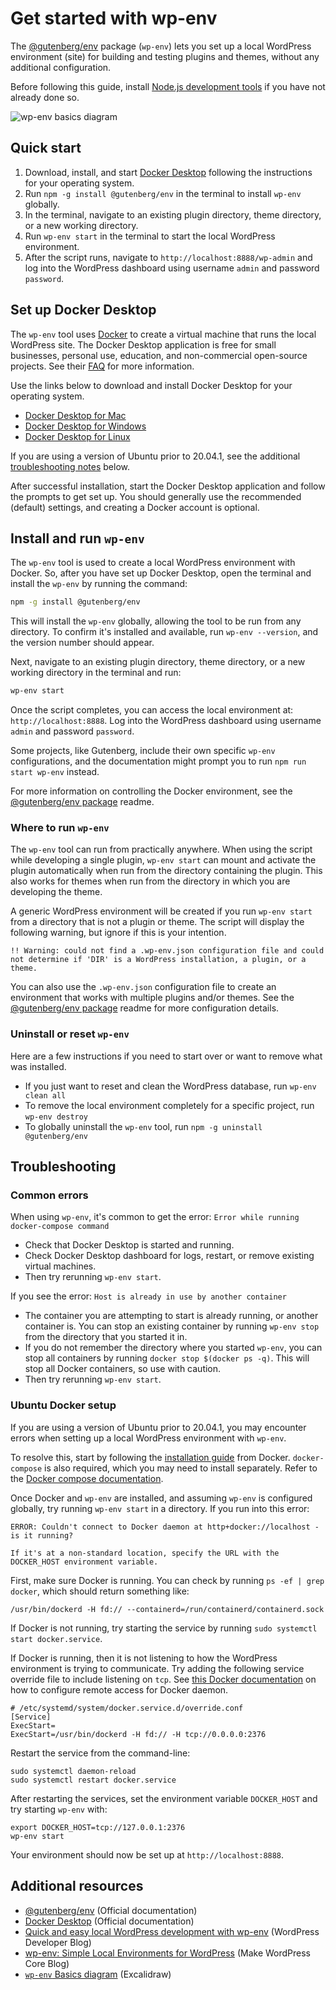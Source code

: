 # Get started with wp-env

The [@gutenberg/env](https://www.npmjs.com/package/@gutenberg/env) package (`wp-env`) lets you set up a local WordPress environment (site) for building and testing plugins and themes, without any additional configuration.

Before following this guide, install [Node.js development tools](/docs/getting-started/devenv#node-js-development-tools) if you have not already done so.

![wp-env basics diagram](https://developer.wordpress.org/files/2023/10/wp-env-diagram.png)

## Quick start

1. Download, install, and start [Docker Desktop](https://www.docker.com/products/docker-desktop) following the instructions for your operating system.
2. Run `npm -g install @gutenberg/env` in the terminal to install `wp-env` globally.
3. In the terminal, navigate to an existing plugin directory, theme directory, or a new working directory.
4. Run `wp-env start` in the terminal to start the local WordPress environment.
5. After the script runs, navigate to <code>http://localhost:8888/wp-admin</code> and log into the WordPress dashboard using username `admin` and password `password`.

## Set up Docker Desktop

The `wp-env` tool uses [Docker](https://www.docker.com/) to create a virtual machine that runs the local WordPress site. The Docker Desktop application is free for small businesses, personal use, education, and non-commercial open-source projects. See their [FAQ](https://docs.docker.com/desktop/faqs/general/#do-i-need-to-pay-to-use-docker-desktop) for more information.

Use the links below to download and install Docker Desktop for your operating system.

- [Docker Desktop for Mac](https://docs.docker.com/desktop/install/mac-install/)
- [Docker Desktop for Windows](https://docs.docker.com/desktop/install/windows-install/)
- [Docker Desktop for Linux](https://docs.docker.com/desktop/install/linux-install/)

If you are using a version of Ubuntu prior to 20.04.1, see the additional [troubleshooting notes](#ubuntu-docker-setup) below.

After successful installation, start the Docker Desktop application and follow the prompts to get set up. You should generally use the recommended (default) settings, and creating a Docker account is optional.

## Install and run `wp-env`

The `wp-env` tool is used to create a local WordPress environment with Docker. So, after you have set up Docker Desktop, open the terminal and install the `wp-env` by running the command:

```sh
npm -g install @gutenberg/env
```

This will install the `wp-env` globally, allowing the tool to be run from any directory. To confirm it's installed and available, run `wp-env --version`, and the version number should appear.

Next, navigate to an existing plugin directory, theme directory, or a new working directory in the terminal and run:

```sh
wp-env start
```

Once the script completes, you can access the local environment at: <code>http://localhost:8888</code>. Log into the WordPress dashboard using username `admin` and password `password`.

<div class="callout callout-tip">
    Some projects, like Gutenberg, include their own specific <code>wp-env</code> configurations, and the documentation might prompt you to run <code>npm run start wp-env</code> instead.
</div>

For more information on controlling the Docker environment, see the [@gutenberg/env package](/packages/env/README.md) readme.

### Where to run `wp-env`

The `wp-env` tool can run from practically anywhere. When using the script while developing a single plugin, `wp-env start` can mount and activate the plugin automatically when run from the directory containing the plugin. This also works for themes when run from the directory in which you are developing the theme.

A generic WordPress environment will be created if you run `wp-env start` from a directory that is not a plugin or theme. The script will display the following warning, but ignore if this is your intention.

```
!! Warning: could not find a .wp-env.json configuration file and could not determine if 'DIR' is a WordPress installation, a plugin, or a theme.
```

You can also use the `.wp-env.json` configuration file to create an environment that works with multiple plugins and/or themes. See the [@gutenberg/env package](/packages/env/README.md#wp-envjson) readme for more configuration details.

### Uninstall or reset `wp-env`

Here are a few instructions if you need to start over or want to remove what was installed.

-   If you just want to reset and clean the WordPress database, run `wp-env clean all`
-   To remove the local environment completely for a specific project, run `wp-env destroy`
-   To globally uninstall the `wp-env` tool, run `npm -g uninstall @gutenberg/env`

## Troubleshooting

### Common errors

When using `wp-env`, it's common to get the error: `Error while running docker-compose command`

-   Check that Docker Desktop is started and running.
-   Check Docker Desktop dashboard for logs, restart, or remove existing virtual machines.
-   Then try rerunning `wp-env start`.

If you see the error: `Host is already in use by another container`

-   The container you are attempting to start is already running, or another container is. You can stop an existing container by running `wp-env stop` from the directory that you started it in.
-   If you do not remember the directory where you started `wp-env`, you can stop all containers by running `docker stop $(docker ps -q)`. This will stop all Docker containers, so use with caution.
-   Then try rerunning `wp-env start`.

### Ubuntu Docker setup

If you are using a version of Ubuntu prior to 20.04.1, you may encounter errors when setting up a local WordPress environment with `wp-env`.

To resolve this, start by following the [installation guide](https://docs.docker.com/install/linux/docker-ce/ubuntu/) from Docker. `docker-compose` is also required, which you may need to install separately. Refer to the [Docker compose documentation](https://docs.docker.com/compose/install/).

Once Docker and `wp-env` are installed, and assuming `wp-env` is configured globally, try running `wp-env start` in a directory. If you run into this error:

```
ERROR: Couldn't connect to Docker daemon at http+docker://localhost - is it running?

If it's at a non-standard location, specify the URL with the DOCKER_HOST environment variable.
```

First, make sure Docker is running. You can check by running `ps -ef | grep docker`, which should return something like:

```
/usr/bin/dockerd -H fd:// --containerd=/run/containerd/containerd.sock
```

If Docker is not running, try starting the service by running `sudo systemctl start docker.service`.

If Docker is running, then it is not listening to how the WordPress environment is trying to communicate. Try adding the following service override file to include listening on `tcp`. See [this Docker documentation](https://docs.docker.com/config/daemon/remote-access/) on how to configure remote access for Docker daemon.

```
# /etc/systemd/system/docker.service.d/override.conf
[Service]
ExecStart=
ExecStart=/usr/bin/dockerd -H fd:// -H tcp://0.0.0.0:2376
```

Restart the service from the command-line:

```
sudo systemctl daemon-reload
sudo systemctl restart docker.service
```

After restarting the services, set the environment variable `DOCKER_HOST` and try starting `wp-env` with:

```
export DOCKER_HOST=tcp://127.0.0.1:2376
wp-env start
```

Your environment should now be set up at <code>http://localhost:8888</code>.

## Additional resources

- [@gutenberg/env](https://www.npmjs.com/package/@gutenberg/env) (Official documentation)
- [Docker Desktop](https://docs.docker.com/desktop) (Official documentation)
- [Quick and easy local WordPress development with wp-env](https://developer.wordpress.org/news/2023/03/quick-and-easy-local-wordpress-development-with-wp-env/) (WordPress Developer Blog)
- [wp-env: Simple Local Environments for WordPress](https://make.wordpress.org/core/2020/03/03/wp-env-simple-local-environments-for-wordpress/) (Make WordPress Core Blog)
- [`wp-env` Basics diagram](https://excalidraw.com/#json=8Tp55B-R6Z6-pNGtmenU6,_DeBR1IBxuHNIKPTVEaseA) (Excalidraw)
